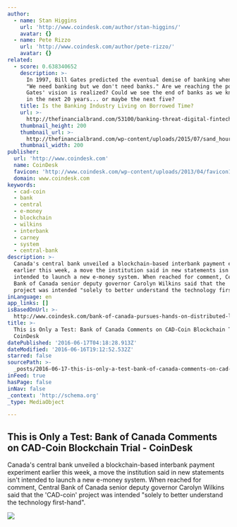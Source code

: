 ```yaml
---
author:
  - name: Stan Higgins
    url: 'http://www.coindesk.com/author/stan-higgins/'
    avatar: {}
  - name: Pete Rizzo
    url: 'http://www.coindesk.com/author/pete-rizzo/'
    avatar: {}
related:
  - score: 0.638340652
    description: >-
      In 1997, Bill Gates predicted the eventual demise of banking when he said,
      "We need banking but we don't need banks." Are we reaching the point where
      Gates' vision is realized? Could we see the end of banks as we know them
      in the next 20 years... or maybe the next five?
    title: Is the Banking Industry Living on Borrowed Time?
    url: >-
      http://thefinancialbrand.com/53100/banking-threat-digital-fintech-companies/
    thumbnail_height: 200
    thumbnail_url: >-
      http://thefinancialbrand.com/wp-content/uploads/2015/07/sand_hourglass_200.jpg
    thumbnail_width: 200
publisher:
  url: 'http://www.coindesk.com'
  name: CoinDesk
  favicon: 'http://www.coindesk.com/wp-content/uploads/2013/04/favicon1.ico?b6542b'
  domain: www.coindesk.com
keywords:
  - cad-coin
  - bank
  - central
  - e-money
  - blockchain
  - wilkins
  - interbank
  - carney
  - system
  - central-bank
description: >-
  Canada's central bank unveiled a blockchain-based interbank payment experiment
  earlier this week, a move the institution said in new statements isn't
  intended to launch a new e-money system. When reached for comment, Central
  Bank of Canada senior deputy governor Carolyn Wilkins said that the 'CAD-coin'
  project was intended "solely to better understand the technology first-hand".
inLanguage: en
app_links: []
isBasedOnUrl: >-
  http://www.coindesk.com/bank-of-canada-pursues-hands-on-distributed-ledger-research/
title: >-
  This is Only a Test: Bank of Canada Comments on CAD-Coin Blockchain Trial -
  CoinDesk
datePublished: '2016-06-17T04:18:28.913Z'
dateModified: '2016-06-16T19:12:52.532Z'
starred: false
sourcePath: >-
  _posts/2016-06-17-this-is-only-a-test-bank-of-canada-comments-on-cad-coin-blo.md
inFeed: true
hasPage: false
inNav: false
_context: 'http://schema.org'
_type: MediaObject

---
```

<article style=""><h1>This is Only a Test: Bank of Canada Comments on CAD-Coin Blockchain Trial - CoinDesk</h1><p>Canada's central bank unveiled a blockchain-based interbank payment experiment earlier this week, a move the institution said in new statements isn't intended to launch a new e-money system. When reached for comment, Central Bank of Canada senior deputy governor Carolyn Wilkins said that the 'CAD-coin' project was intended "solely to better understand the technology first-hand".</p><img src="http://media.coindesk.com/2016/06/Screen-Shot-2016-06-16-at-2.36.00-PM.png" /></article>